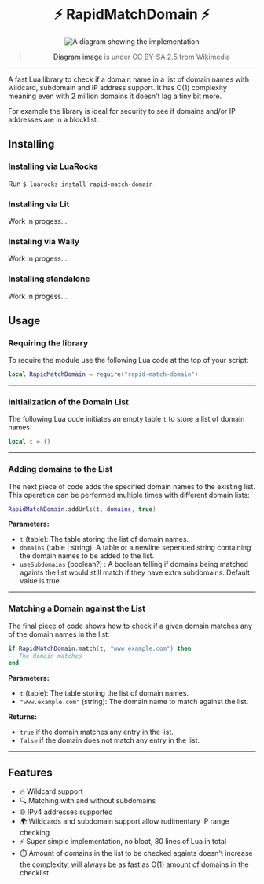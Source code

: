 <div align="center">

# ⚡ RapidMatchDomain ⚡

![A diagram showing the implementation](https://upload.wikimedia.org/wikipedia/commons/d/d2/DNS_schema.svg)
> [Diagram image](https://commons.wikimedia.org/wiki/File:DNS_schema.svg) is under CC BY-SA 2.5 from Wikimedia

</div>

---

A fast Lua library to check if a domain name in a list of domain names with wildcard, subdomain and IP address support.
It has O(1) complexity meaning even with 2 million domains it doesn't lag a tiny bit more.

For example the library is ideal for security to see if domains and/or IP addresses are in a blocklist.

## Installing

### Installing via LuaRocks

Run `$ luarocks install rapid-match-domain`

### Installing via Lit

Work in progess...

### Instaling via Wally

Work in progess...

### Installing standalone

Work in progess...

## Usage

### Requiring the library

To require the module use the following Lua code at the top of your script:

```lua
local RapidMatchDomain = require("rapid-match-domain")
```

---

### Initialization of the Domain List

The following Lua code initiates an empty table `t` to store a list of domain names:

```lua
local t = {}
```

---

### Adding domains to the List

The next piece of code adds the specified domain names to the existing list. This operation can be performed multiple times with different domain lists:

```lua
RapidMatchDomain.addUrls(t, domains, true)
```

**Parameters:**
- `t` (table): The table storing the list of domain names.
- `domains` (table | string): A table or a newline seperated string containing the domain names to be added to the list.
- `useSubdomains` (boolean?) : A boolean telling if domains being matched againts the list would still match if they have extra subdomains. Default value is true.

---

### Matching a Domain against the List

The final piece of code shows how to check if a given domain matches any of the domain names in the list:

```lua
if RapidMatchDomain.match(t, "www.example.com") then
-- The domain matches
end
```

**Parameters:**
- `t` (table): The table storing the list of domain names.
- `"www.example.com"` (string): The domain name to match against the list.

**Returns:**
- `true` if the domain matches any entry in the list.
- `false` if the domain does not match any entry in the list.

---

## Features

- 🔥 Wildcard support
- 🔍 Matching with and without subdomains
- 🌐 IPv4 addresses supported
- 🌍 Wildcards and subdomain support allow rudimentary IP range checking
- ⚡ Super simple implementation, no bloat, 80 lines of Lua in total
- ⏱️ Amount of domains in the list to be checked againts doesn't increase the complexity, will always be as fast as O(1) amount of domains in the checklist
